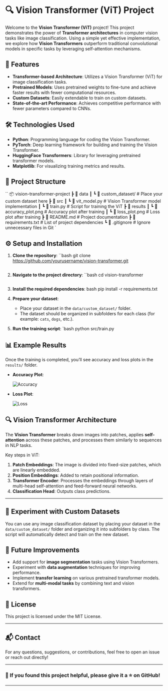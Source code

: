 

# 🔍 Vision Transformer (ViT) Project

Welcome to the **Vision Transformer (ViT)** project! This project demonstrates the power of **Transformer architectures** in computer vision tasks like image classification. Using a simple yet effective implementation, we explore how **Vision Transformers** outperform traditional convolutional models in specific tasks by leveraging self-attention mechanisms.

## 🚀 Features

- **Transformer-based Architecture**: Utilizes a Vision Transformer (ViT) for image classification tasks.
- **Pretrained Models**: Uses pretrained weights to fine-tune and achieve faster results with fewer computational resources.
- **Custom Datasets**: Easily extendable to train on custom datasets.
- **State-of-the-art Performance**: Achieves competitive performance with fewer parameters compared to CNNs.

## 🛠️ Technologies Used

- **Python**: Programming language for coding the Vision Transformer.
- **PyTorch**: Deep learning framework for building and training the Vision Transformer.
- **HuggingFace Transformers**: Library for leveraging pretrained transformer models.
- **Matplotlib**: For visualizing training metrics and results.

## 📂 Project Structure

``
📦 vision-transformer-project
 ┣ 📂 data
 ┃ ┗ 📜 custom_dataset/           # Place your custom dataset here
 ┣ 📂 src
 ┃ ┗ 📜 vit_model.py              # Vision Transformer model implementation
 ┃ ┗ 📜 train.py                  # Script for training the ViT
 ┣ 📂 results
 ┃ ┗ 📜 accuracy_plot.png         # Accuracy plot after training
 ┃ ┗ 📜 loss_plot.png             # Loss plot after training
 ┣ 📜 README.md                   # Project documentation
 ┣ 📜 requirements.txt            # List of project dependencies
 ┗ 📜 .gitignore                  # Ignore unnecessary files in Git
`

## ⚙️ Setup and Installation

1. **Clone the repository**:
    ``bash
    git clone https://github.com/yourusername/vision-transformer.git
    ```

2. **Navigate to the project directory**:
    ``bash
    cd vision-transformer
    ```

3. **Install the required dependencies**:
    bash
    pip install -r requirements.txt


4. **Prepare your dataset**:
    - Place your dataset in the `data/custom_dataset/` folder.
    - The dataset should be organized in subfolders for each class (for example: `cats`, `dogs`, etc.).

5. **Run the training script**:
  `bash
   python src/train.py
  

## 📊 Example Results

Once the training is completed, you’ll see accuracy and loss plots in the `results/` folder.

- **Accuracy Plot**:
  
  ![Accuracy](results/accuracy_plot.png)

- **Loss Plot**:
  
  ![Loss](results/loss_plot.png)

## 🔍 Vision Transformer Architecture

The **Vision Transformer** breaks down images into patches, applies **self-attention** across these patches, and processes them similarly to sequences in NLP tasks.

Key steps in ViT:
1. **Patch Embeddings**: The image is divided into fixed-size patches, which are linearly embedded.
2. **Position Embeddings**: Added to retain positional information.
3. **Transformer Encoder**: Processes the embeddings through layers of multi-head self-attention and feed-forward neural networks.
4. **Classification Head**: Outputs class predictions.

---

## 🧪 Experiment with Custom Datasets

You can use any image classification dataset by placing your dataset in the `data/custom_dataset/` folder and organizing it into subfolders by class. The script will automatically detect and train on the new dataset.

## 🚧 Future Improvements

- Add support for **image segmentation** tasks using Vision Transformers.
- Experiment with **data augmentation** techniques for improving performance.
- Implement **transfer learning** on various pretrained transformer models.
- Extend for **multi-modal tasks** by combining text and vision transformers.

## 📜 License

This project is licensed under the MIT License.

---

## 📬 Contact

For any questions, suggestions, or contributions, feel free to open an issue or reach out directly!

---

### 👏 If you found this project helpful, please give it a ⭐ on GitHub!

---
